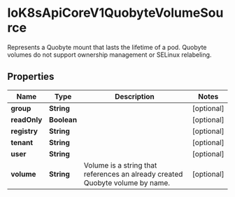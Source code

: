 

# IoK8sApiCoreV1QuobyteVolumeSource

Represents a Quobyte mount that lasts the lifetime of a pod. Quobyte volumes do not support ownership management or SELinux relabeling.
## Properties

Name | Type | Description | Notes
------------ | ------------- | ------------- | -------------
**group** | **String** |  |  [optional]
**readOnly** | **Boolean** |  |  [optional]
**registry** | **String** |  |  [optional]
**tenant** | **String** |  |  [optional]
**user** | **String** |  |  [optional]
**volume** | **String** | Volume is a string that references an already created Quobyte volume by name. |  [optional]



